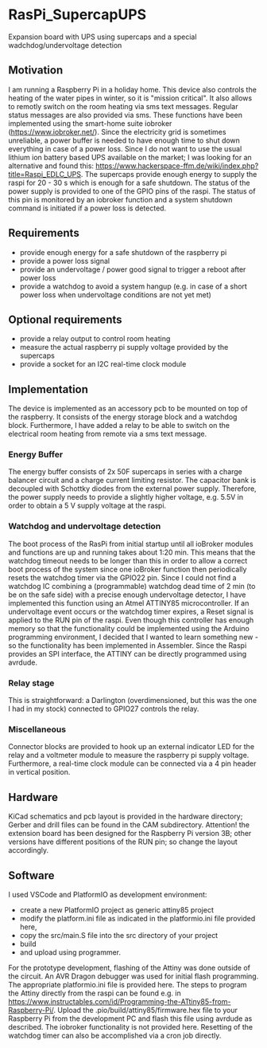 # RasPi_SupercapUPS
Expansion board with UPS using supercaps and a special wadchdog/undervoltage detection

## Motivation
I am running a Raspberry Pi in a holiday home. This device also  controls the heating of the water pipes in winter, so it is "mission critical". It also allows to remotly switch on the room heating via sms text messages. Regular status messages are also provided via sms. These functions have been implemented using the smart-home suite iobroker (https://www.iobroker.net/).
Since the electricity grid is sometimes unreliable, a power buffer is needed to have enough time to shut down everything in case of a power loss. Since I do not want to use the usual lithium ion battery based UPS available on the market; I was looking for an alternative and found this: https://www.hackerspace-ffm.de/wiki/index.php?title=Raspi_EDLC_UPS.
The supercaps provide enough energy to supply the raspi for 20 - 30 s which is enough for a safe shutdown. The status of the power supply is provided to one of the GPIO pins of the raspi. The status of this pin is monitored by an iobroker function and a system shutdown command is initiated if a power loss is detected.

## Requirements
- provide enough energy for a safe shutdown of the raspberry pi
- provide a power loss signal
- provide an undervoltage / power good signal to trigger a reboot after power loss
- provide a watchdog to avoid a system hangup (e.g. in case of a short power loss when undervoltage conditions are not yet met)
## Optional requirements
- provide a relay output to control room heating
- measure the actual raspberry pi supply voltage provided by the supercaps
- provide a socket for an I2C real-time clock module
## Implementation
The device is implemented as an accessory pcb to be mounted on top of the raspberry. It consists of the energy storage block and a watchdog block. Furthermore, I have added a relay to be able to switch on the electrical room heating from remote via a sms text message.
### Energy Buffer
The energy buffer consists of 2x 50F supercaps in series with a charge balancer circuit and a charge current limiting resistor. The capacitor bank is decoupled with Schottky diodes from the external power supply. Therefore, the power supply needs to provide a slightly higher voltage, e.g. 5.5V in order to obtain a 5 V supply voltage at the raspi.
### Watchdog and undervoltage detection
The boot process of the RasPi from initial startup until all ioBroker modules and functions are up and running takes about 1:20 min. This means that the watchdog timeout needs to be longer than this in order to allow a correct boot process of the system since one ioBroker function then periodically resets the watchdog timer via the GPIO22 pin. Since I could not find a watchdog IC combining a (programmable) watchdog dead time of 2 min (to be on the safe side) with a precise enough undervoltage detector, I have implemented this function using an Atmel ATTINY85 microcontroller. If an undervoltage event occurs or the watchdog timer expires, a Reset signal is applied to the RUN pin of the raspi. Even though this controller has enough memory so that the functionality could be implemented using the Arduino programming environment, I decided that I wanted to learn something new - so the functionality has been implemented in Assembler.
Since the Raspi provides an SPI interface, the ATTINY can be directly programmed using avrdude.
### Relay stage
This is straightforward: a Darlington (overdimensioned, but this was the one I had in my stock) connected to GPIO27 controls the relay. 
### Miscellaneous
Connector blocks are provided to hook up an external indicator LED for the relay and a voltmeter module to measure the raspberry pi supply voltage. Furthermore, a real-time clock module can be connected via a 4 pin header in vertical position.
## Hardware
KiCad schematics and pcb layout is provided in the hardware directory; Gerber and drill files can be found in the CAM subdirectory. Attention! the extension board has been designed for the Raspberry Pi version 3B; other versions have different positions of the RUN pin; so change the layout accordingly.
## Software
I used VSCode and PlatformIO as development environment:
- create a new PlatformIO project as generic attiny85 project
- modify the platform.ini file as indicated in the platformio.ini file provided here,
- copy the src/main.S file into the src directory of your project
- build 
- and upload using programmer.

For the prototype development, flashing of the Attiny was done outside of the circuit. An AVR Dragon debugger was used for initial flash programming. The appropriate platformio.ini file is provided here. 
The steps to program the Attiny directly from the raspi can be found e.g. in https://www.instructables.com/id/Programming-the-ATtiny85-from-Raspberry-Pi/. Upload the .pio/build/attiny85/firmware.hex file to your Raspberry Pi from the development PC and flash this file using avrdude as described.
The iobroker functionality is not provided here. Resetting of the watchdog timer can also be accomplished via a cron job directly.
